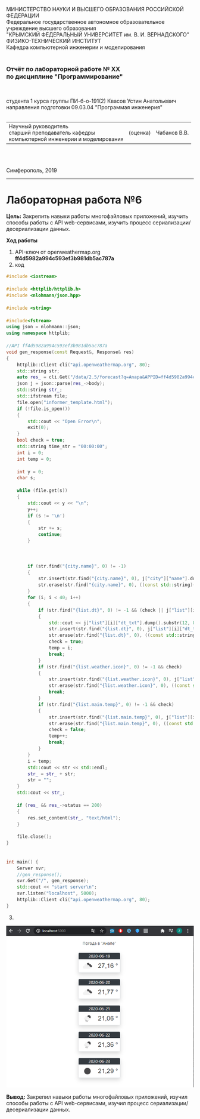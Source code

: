 МИНИСТЕРСТВО НАУКИ  И ВЫСШЕГО ОБРАЗОВАНИЯ РОССИЙСКОЙ ФЕДЕРАЦИИ  
Федеральное государственное автономное образовательное учреждение высшего образования  
"КРЫМСКИЙ ФЕДЕРАЛЬНЫЙ УНИВЕРСИТЕТ им. В. И. ВЕРНАДСКОГО"  
ФИЗИКО-ТЕХНИЧЕСКИЙ ИНСТИТУТ  
Кафедра компьютерной инженерии и моделирования
<br/><br/>

### Отчёт по лабораторной работе № XX<br/> по дисциплине "Программирование"
<br/>

студента 1 курса группы ПИ-б-о-191(2) 
Квасов Устин Анатольевич 
направления подготовки 09.03.04 "Программая инженерия"  
<br/>

<table>
<tr><td>Научный руководитель<br/> старший преподаватель кафедры<br/> компьютерной инженерии и моделирования</td>
<td>(оценка)</td>
<td>Чабанов В.В.</td>
</tr>
</table>
<br/><br/>

Симферополь, 2019
***

# Лабораторная работа №6

**Цель:**
Закрепить навыки работы многофайловых приложений, изучить способы работы с API web-сервисами, изучить процесс сериализации/десериализации данных.

**Ход работы**

1. API-ключ от openweathermap.org   **ff4d5982a994c593ef3b981db5ac787a**
2. код 
```c++
#include <iostream>

#include <httplib/httplib.h>
#include <nlohmann/json.hpp>

#include <string>

#include<fstream>
using json = nlohmann::json;
using namespace httplib;

//API ff4d5982a994c593ef3b981db5ac787a
void gen_response(const Request&, Response& res)
{
	httplib::Client cli("api.openweathermap.org", 80);
	std::string str;
	auto res_ = cli.Get("/data/2.5/forecast?q=Anapa&APPID=ff4d5982a994c593ef3b981db5ac787a&units=metric&mode=json");
	json j = json::parse(res_->body);
	std::string str_;
	std::ifstream file;
	file.open("informer_template.html");
	if (!file.is_open())
	{
		std::cout << "Open Error\n";
		exit(0);
	}
	bool check = true;
	std::string time_str = "00:00:00";
	int i = 0;
	int temp = 0;

	int y = 0;
	char s;

	while (file.get(s))
	{
		std::cout << y << "\n";
		y++;
		if (s != '\n')
		{
			str += s;
			continue;
		}



		if (str.find("{city.name}", 0) != -1)
		{
			str.insert(str.find("{city.name}", 0), j["city"]["name"].dump());
			str.erase(str.find("{city.name}", 0), ((const std::string)("{city.name}")).size() );
		}
		for (i; i < 40; i++)
		{
			if (str.find("{list.dt}", 0) != -1 && (check || j["list"][i]["dt_txt"].dump().substr(12, 8) == time_str))
			{
				std::cout << j["list"][i]["dt_txt"].dump().substr(12, 8) << std::endl;
				str.insert(str.find("{list.dt}", 0), j["list"][i]["dt_txt"].dump().substr(1, 10));
				str.erase(str.find("{list.dt}", 0), ((const std::string)("{list.dt}")).size() );
				check = true;
				temp = i;
				break;
			}
			if (str.find("{list.weather.icon}", 0) != -1 && check)
			{
				str.insert(str.find("{list.weather.icon}", 0), j["list"][i]["weather"][0]["icon"]);
				str.erase(str.find("{list.weather.icon}", 0), ((const std::string)("{list.weather.icon}")).size() );
				break;
			}
			if (str.find("{list.main.temp}", 0) != -1 && check)
			{
				str.insert(str.find("{list.main.temp}", 0), j["list"][i]["main"]["temp"].dump());
				str.erase(str.find("{list.main.temp}", 0), ((const std::string)("{list.main.temp}")).size() );
				check = false;
				temp++;
				break;
			}
		}
		i = temp;
		std::cout << str << std::endl;
		str_ = str_ + str;
		str = "";
	}
	std::cout << str_;
	
	if (res_ && res_->status == 200)
	{
		res.set_content(str_, "text/html");
	}
	
	file.close();
}


int main() {
	Server svr;
	//gen_response();
	svr.Get("/", gen_response);
	std::cout << "start server\n";
	svr.listen("localhost", 5000);
	httplib::Client cli("api.openweathermap.org", 80);
}
```
3.
![](https://github.com/z3r069-lab/kfu/blob/master/pic1/rrr.PNG?raw=true)

**Вывод:**
Закрепил навыки работы многофайловых приложений, 
изучил способы работы с API web-сервисами, 
изучил процесс сериализации/десериализации данных.
